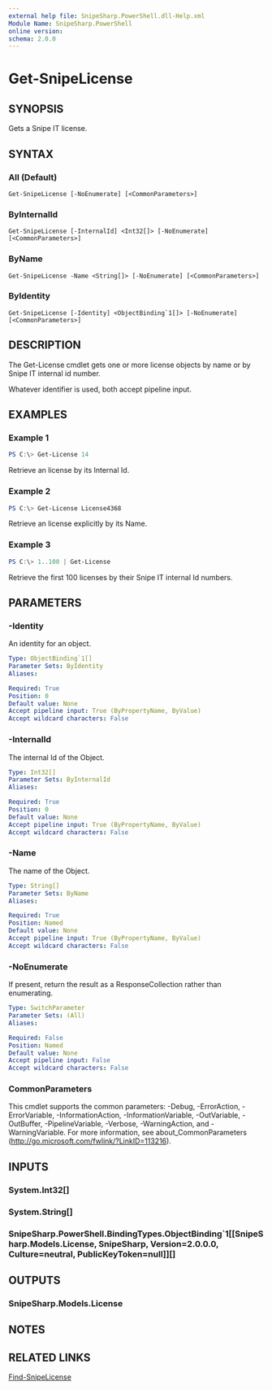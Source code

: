 ```yaml
---
external help file: SnipeSharp.PowerShell.dll-Help.xml
Module Name: SnipeSharp.PowerShell
online version:
schema: 2.0.0
---
```


# Get-SnipeLicense

## SYNOPSIS
Gets a Snipe IT license.

## SYNTAX

### All (Default)
```
Get-SnipeLicense [-NoEnumerate] [<CommonParameters>]
```

### ByInternalId
```
Get-SnipeLicense [-InternalId] <Int32[]> [-NoEnumerate] [<CommonParameters>]
```

### ByName
```
Get-SnipeLicense -Name <String[]> [-NoEnumerate] [<CommonParameters>]
```

### ByIdentity
```
Get-SnipeLicense [-Identity] <ObjectBinding`1[]> [-NoEnumerate] [<CommonParameters>]
```

## DESCRIPTION
The Get-License cmdlet gets one or more license objects by name or by Snipe IT internal id number.

Whatever identifier is used, both accept pipeline input.

## EXAMPLES

### Example 1
```powershell
PS C:\> Get-License 14
```

Retrieve an license by its Internal Id.

### Example 2
```powershell
PS C:\> Get-License License4368
```

Retrieve an license explicitly by its Name.

### Example 3
```powershell
PS C:\> 1..100 | Get-License
```

Retrieve the first 100 licenses by their Snipe IT internal Id numbers.

## PARAMETERS

### -Identity
An identity for an object.

```yaml
Type: ObjectBinding`1[]
Parameter Sets: ByIdentity
Aliases:

Required: True
Position: 0
Default value: None
Accept pipeline input: True (ByPropertyName, ByValue)
Accept wildcard characters: False
```

### -InternalId
The internal Id of the Object.

```yaml
Type: Int32[]
Parameter Sets: ByInternalId
Aliases:

Required: True
Position: 0
Default value: None
Accept pipeline input: True (ByPropertyName, ByValue)
Accept wildcard characters: False
```

### -Name
The name of the Object.

```yaml
Type: String[]
Parameter Sets: ByName
Aliases:

Required: True
Position: Named
Default value: None
Accept pipeline input: True (ByPropertyName, ByValue)
Accept wildcard characters: False
```

### -NoEnumerate
If present, return the result as a ResponseCollection rather than enumerating.

```yaml
Type: SwitchParameter
Parameter Sets: (All)
Aliases:

Required: False
Position: Named
Default value: None
Accept pipeline input: False
Accept wildcard characters: False
```

### CommonParameters
This cmdlet supports the common parameters: -Debug, -ErrorAction, -ErrorVariable, -InformationAction, -InformationVariable, -OutVariable, -OutBuffer, -PipelineVariable, -Verbose, -WarningAction, and -WarningVariable. For more information, see about_CommonParameters (http://go.microsoft.com/fwlink/?LinkID=113216).

## INPUTS

### System.Int32[]

### System.String[]

### SnipeSharp.PowerShell.BindingTypes.ObjectBinding`1[[SnipeSharp.Models.License, SnipeSharp, Version=2.0.0.0, Culture=neutral, PublicKeyToken=null]][]

## OUTPUTS

### SnipeSharp.Models.License

## NOTES

## RELATED LINKS

[Find-SnipeLicense](Find-SnipeLicense.md)
